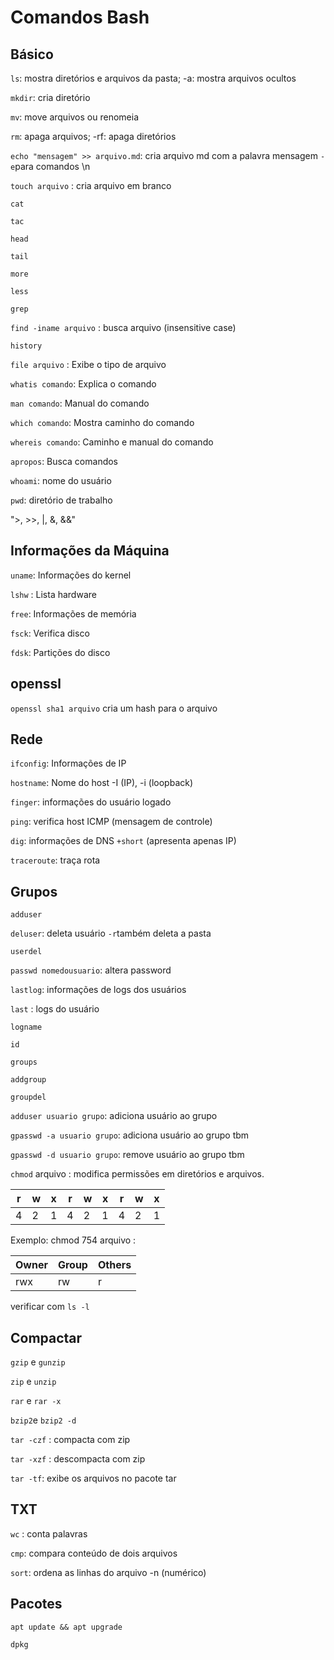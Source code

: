 # Comandos Bash

## Básico

`ls`: mostra diretórios e arquivos da pasta; -a: mostra arquivos ocultos

`mkdir`: cria diretório

`mv`: move arquivos ou renomeia

`rm`: apaga arquivos; -rf: apaga diretórios

`echo "mensagem" >> arquivo.md`: cria arquivo md com a palavra mensagem `-e`para comandos \n

`touch arquivo` : cria arquivo em branco

`cat`

`tac`

`head`

`tail`

`more`

`less`

`grep`

`find -iname arquivo` : busca arquivo (insensitive case)

`history`

`file arquivo` : Exibe o tipo de arquivo  

`whatis comando`: Explica o comando

`man comando`: Manual do comando

`which comando`: Mostra caminho do comando

`whereis comando`: Caminho e manual do comando

`apropos`: Busca comandos 

`whoami`: nome do usuário

`pwd`: diretório de trabalho

">, >>, |, &, &&"



## Informações da Máquina

`uname`: Informações do kernel

`lshw` : Lista hardware

`free`: Informações de memória

`fsck`: Verifica disco

`fdsk`: Partições do disco



## openssl

`openssl sha1 arquivo` cria um hash para o arquivo



## Rede

`ifconfig`: Informações de IP

`hostname`: Nome do host -I (IP), -i (loopback)

`finger`: informações do usuário logado

`ping`: verifica host ICMP (mensagem de controle)

`dig`: informações de DNS `+short` (apresenta apenas IP)

`traceroute`: traça rota 



## Grupos

`adduser`

`deluser`: deleta usuário `-r`também deleta a pasta

`userdel`

`passwd nomedousuario`: altera password

`lastlog`: informações de logs dos usuários

`last` : logs do usuário

`logname`

`id`

`groups`

`addgroup`

`groupdel`

`adduser usuario grupo`: adiciona usuário ao grupo

`gpasswd -a usuario grupo`: adiciona usuário ao grupo tbm

`gpasswd -d usuario grupo`: remove usuário ao grupo tbm

`chmod` arquivo : modifica permissões em diretórios e arquivos.

| r    | w    | x    | r    | w    | x    | r    | w    | x    |
| ---- | ---- | ---- | ---- | ---- | ---- | ---- | ---- | ---- |
| 4    | 2    | 1    | 4    | 2    | 1    | 4    | 2    | 1    |

Exemplo: chmod 754 arquivo :  

| Owner | Group | Others |
| ----- | ----- | ------ |
| rwx   | rw    | r      |

verificar com `ls -l`

## Compactar

`gzip` e `gunzip`

`zip` e `unzip`

`rar` e `rar -x`

`bzip2`e `bzip2 -d`

`tar -czf` : compacta com zip 

`tar -xzf` : descompacta com zip

`tar -tf`: exibe os arquivos no pacote tar 



## TXT

`wc` : conta palavras

`cmp`: compara conteúdo de dois arquivos

`sort`: ordena as linhas do arquivo -n (numérico)



## Pacotes

`apt update && apt upgrade`

`dpkg`

